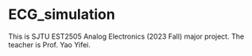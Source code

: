 # ECG_simulation
This is SJTU EST2505 Analog Electronics  (2023 Fall) major project. The teacher is Prof. Yao Yifei.
